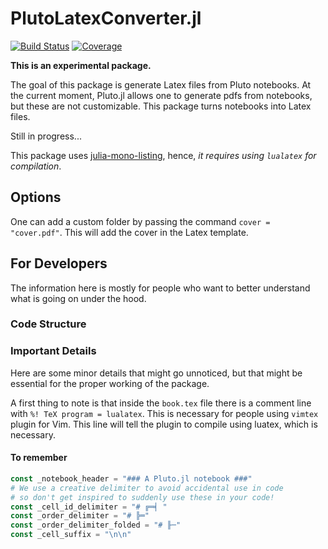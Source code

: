 # PlutoLatexConverter.jl

[![Build Status](https://github.com/davibarreira/PlutoLatexConverter.jl/workflows/CI/badge.svg)](https://github.com/davibarreira/PlutoLatexConverter.jl/actions)
[![Coverage](https://codecov.io/gh/davibarreira/PlutoLatexConverter.jl/branch/master/graph/badge.svg)](https://codecov.io/gh/davibarreira/PlutoLatexConverter.jl)

**This is an experimental package.**

The goal of this package is generate Latex files from Pluto notebooks.
At the current moment, Pluto.jl allows one to generate pdfs from notebooks,
but these are not customizable. This package turns notebooks into Latex files.

Still in progress...

This package uses [julia-mono-listing](https://github.com/mossr/julia-mono-listings),
hence, *it requires using `lualatex` for compilation*.


## Options

One can add a custom folder by passing the command
`cover = "cover.pdf"`. This will add the cover in the Latex template.

## For Developers
The information here is mostly for people who want to better understand what is
going on under the hood.

### Code Structure


### Important Details
Here are some minor details that might go unnoticed, but that might be essential
for the proper working of the package.

A first thing to note is that inside the `book.tex` file there is a comment
line with `%! TeX program = lualatex`. This is necessary for people
using `vimtex` plugin for Vim. This line will tell the plugin to compile using
luatex, which is necessary.


#### To remember
```julia
const _notebook_header = "### A Pluto.jl notebook ###"
# We use a creative delimiter to avoid accidental use in code
# so don't get inspired to suddenly use these in your code!
const _cell_id_delimiter = "# ╔═╡ "
const _order_delimiter = "# ╠═"
const _order_delimiter_folded = "# ╟─"
const _cell_suffix = "\n\n"
```
